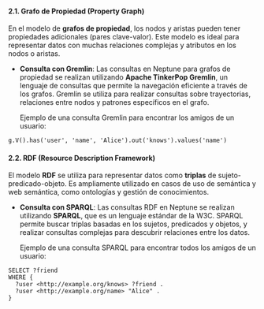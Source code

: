 #### 2.1. **Grafo de Propiedad (Property Graph)**

En el modelo de **grafos de propiedad**, los nodos y aristas pueden tener propiedades adicionales (pares clave-valor). Este modelo es ideal para representar datos con muchas relaciones complejas y atributos en los nodos o aristas.

- **Consulta con Gremlin**: Las consultas en Neptune para grafos de propiedad se realizan utilizando **Apache TinkerPop Gremlin**, un lenguaje de consultas que permite la navegación eficiente a través de los grafos. Gremlin se utiliza para realizar consultas sobre trayectorias, relaciones entre nodos y patrones específicos en el grafo.
    
    Ejemplo de una consulta Gremlin para encontrar los amigos de un usuario:

```
g.V().has('user', 'name', 'Alice').out('knows').values('name')
```

#### 2.2. **RDF (Resource Description Framework)**

El modelo **RDF** se utiliza para representar datos como **triplas** de sujeto-predicado-objeto. Es ampliamente utilizado en casos de uso de semántica y web semántica, como ontologías y gestión de conocimientos.

- **Consulta con SPARQL**: Las consultas RDF en Neptune se realizan utilizando **SPARQL**, que es un lenguaje estándar de la W3C. SPARQL permite buscar triplas basadas en los sujetos, predicados y objetos, y realizar consultas complejas para descubrir relaciones entre los datos.
    
    Ejemplo de una consulta SPARQL para encontrar todos los amigos de un usuario:

```
SELECT ?friend
WHERE {
  ?user <http://example.org/knows> ?friend .
  ?user <http://example.org/name> "Alice" .
}
```

